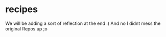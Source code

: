 # recipes

We will be adding a sort of reflection at the end :)
And no I didnt mess the original Repos up ;o